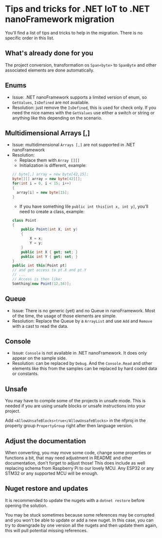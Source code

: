 # Tips and tricks for .NET IoT to .NET nanoFramework migration

You'll find a list of tips and tricks to help in the migration. There is no specific order in this list.

## What's already done for you

The project conversion, transformation os `Span<byte>` to `SpanByte` and other associated elements are done automatically.

## Enums

- Issue: .NET nanoFramework supports a limited version of enum, so `GetValues`, `IsDefined` are not available. 
- Resolution: just remove the `IsDefined`, this is used for check only. If you need the nice names with the `GetValues` use either a switch or string or anything like this depending on the scenario.

## Multidimensional Arrays [,]

- Issue: multidimensional `Arrays [,]` are not supported in .NET nanoFramework
- Resolution:
  - Replace them with `Array [][]`
  - Initialization is different, example:
  ```csharp
  // byte[,] array = new byte[42,15];
  byte[][] array = new byte[42][];
  for(int i = 0, i < 15; i++)
  {
    array[i] = new byte[15];
  }
  ```
  - If you have something lile `public int this[int x, int y]`, you'll need to create a class, example:
  ```csharp
  class Point
  {
      public Point(int X, int y)
      {
          X = x;
          Y = y;
      }
      public int X { get; set; }
      public int Y { get; set; }
  }
  public int this[Point pt]
  // and get access to pt.X and pt.Y
  // ...
  // Access is then like:
  Somthing[new Point(12,34)];
  ```
## Queue<Something>

- Issue: There is no generic (yet) and no Queue in nanoFramework. Most of the time, the usage of those elements are simple.
- Resolution: Replace the Queue by a `ArrayList` and use `Add` and `Remove` with a cast to read the data.

## Console

- Issue: `Console` is not available in .NET nanoFramework. It does only appear on the sample side.
- Resolution: can be replaced by `Debug`. And the `Console.Read` and other elements like this from the samples can be replaced by hard coded data or constants. 

## Unsafe

You may have to compile some of the projects in unsafe mode. This is needed if you are using unsafe blocks or unsafe instructions into your project.

Add `<AllowUnsafeBlocks>true</AllowUnsafeBlocks>` in the nfproj in the property group `PropertyGroup` right after then language version.

## Adjust the documentation

When converting, you may move some code, change some properties or functions a bit, that may need adjustment in README and other documentation, don't forget to adjust those! This does include as well replacing schema from Raspberry Pi to our lovely MCU. Any ESP32 or any STM32 or any supported MCU will be enough.

## Nuget restore and updates

It is recommended to update the nugets with a `dotnet restore` before opening the solution.

You may be stuck sometimes because some references may be corrupted and you won't be able to update or add a new nuget. In this case, you can try to downgrade by one version all the nugets and then update them again, this will pull potential missing references.
